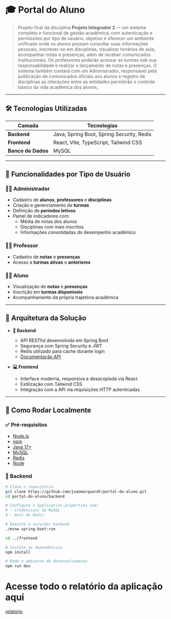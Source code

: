 # 🎓 Portal do Aluno

> Projeto final da disciplina **Projeto Integrador 2** — um sistema completo e funcional de gestão acadêmica, com autenticação e permissões por tipo de usuário.
> objetivo é oferecer um ambiente unificado onde os alunos possam consultar suas informações pessoais, inscrever-se em disciplinas, visualizar horários de aula,
>  acompanhar notas e presenças, além de receber comunicados institucionais. Os professores poderão acessar as turmas sob sua responsabilidade e realizar o lançamento de notas e presenças.
>  O sistema também contará com um Administrador, responsável pela publicação de comunicados oficiais aos alunos e registro de disciplinas as interações entre as entidades permitirão o controle básico da vida acadêmica dos alunos,

---

## 🛠️ Tecnologias Utilizadas

| Camada        | Tecnologias                                 |
|---------------|----------------------------------------------|
| **Backend**   | Java, Spring Boot, Spring Security, Redis   |
| **Frontend**  | React, Vite, TypeScript, Tailwind CSS       |
| **Banco de Dados** | MySQL                                   |

---

## 🎯 Funcionalidades por Tipo de Usuário

### 👨‍💼 Administrador
- Cadastro de **alunos**, **professores** e **disciplinas**
- Criação e gerenciamento de **turmas**
- Definição de **períodos letivos**
- Painel de indicadores com:
  - Média de notas dos alunos
  - Disciplinas com mais inscritos
  - Informações consolidadas do desempenho acadêmico

### 👩‍🏫 Professor
- Cadastro de **notas** e **presenças**
- Acesso a **turmas ativas** e **anteriores**

### 👨‍🎓 Aluno
-  Visualização de **notas** e **presenças**
-  Inscrição em **turmas disponíveis**
-  Acompanhamento da própria trajetória acadêmica

---

## 🧱 Arquitetura da Solução

- **🔐 Backend**
  - API RESTful desenvolvida em Spring Boot
  - Segurança com Spring Security e JWT
  - Redis utilizado para cache durante login
  - [Documentação API](https://nodejs.org/pt)

- **💻 Frontend**
  - Interface moderna, responsiva e desacoplada via React
  - Estilização com Tailwind CSS
  - Integração com a API via requisições HTTP autenticadas

---

## 🚀 Como Rodar Localmente

### ✅ Pré-requisitos

- [Node.js](https://nodejs.org/)
- [npm](https://www.npmjs.com/)
- [Java 17+](https://www.oracle.com/java/technologies/javase-downloads.html)
- [MySQL](https://www.mysql.com/)
- [Redis](https://redis.io/docs/latest/operate/oss_and_stack/install/archive/install-redis/install-redis-on-windows/)
- [Node](https://nodejs.org/pt)

### 🔧 Backend

```bash
# Clone o repositório
git clone https://github.com/joaomarquardt/portal-do-aluno.git
cd portal-do-aluno/backend

# Configure o application.properties com:
# - Credenciais do MySQL
# - Host do Redis

# Execute o servidor backend
./mvnw spring-boot:run

cd ../frontend

# Instale as dependências
npm install

# Rode o ambiente de desenvolvimento
npm run dev
````

# Acesse todo o relatório da aplicação aqui
[relatório](https://docs.google.com/document/d/1ZuvFB5Qbj2wro9bED8D5XLHCjNCJR7u5hFR4zn-WgbM/edit?usp=sharing)


